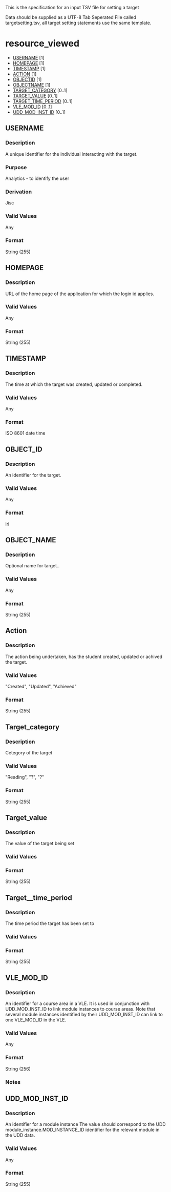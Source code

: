 This is the specification for an input TSV file for setting a target

Data should be supplied as a UTF-8 Tab Seperated File called targetsetting.tsv, all target setting statements use the same template.

# resource_viewed

* [USERNAME](#username) [1]
* [HOMEPAGE](#homepage) [1]
* [TIMESTAMP](#timestamp) [1]
* [ACTION](#timestamp) [1]
* [OBJECTID](#objectid) [1]
* [OBJECTNAME](#objectname) [1]
* [TARGET_CATEGORY](#target_category)	[0..1]			
* [TARGET_VALUE](#target_value)	[0..1]					
* [TARGET_TIME_PERIOD](#target_time_period)	[0..1]		
* [VLE_MOD_ID](#vle_mod_id) [0..1]
* [UDD_MOD_INST_ID](#udd_mod_inst_id) [0..1]



## USERNAME 
### Description
A unique identifier for the individual interacting with the target.

### Purpose
Analytics - to identify the user

### Derivation
Jisc

### Valid Values
Any

### Format
String (255)


## HOMEPAGE 
### Description
URL of the home page of the application for which the login id applies.

### Valid Values
Any

### Format
String (255)


## TIMESTAMP 
### Description
The time at which the target was created, updated or completed.


### Valid Values
Any

### Format
ISO 8601 date time

## OBJECT_ID 
### Description
An identifier for the target.

### Valid Values
Any

### Format
iri


## OBJECT_NAME 
### Description
Optional name for target..

### Valid Values
Any

### Format
String (255)


## Action
### Description
The action being undertaken, has the student created, updated or achived the target.

### Valid Values
"Created", "Updated", "Achieved"

### Format
String (255)


## Target_category
### Description
Cetegory of the target

### Valid Values
"Reading", "?", "?"

### Format
String (255)

## Target_value
### Description
The value of the target being set

### Valid Values


### Format
String (255)

## Target__time_period
### Description
The time period the target has been set to

### Valid Values


### Format
String (255)


## VLE_MOD_ID 
### Description

An identifier for a course area in a VLE. It is used in conjunction with UDD_MOD_INST_ID to link module instances to course areas. Note that several module instances identified by their UDD_MOD_INST_ID can link to one VLE_MOD_ID in the VLE.

### Valid Values
Any

### Format
String (256)

### Notes


## UDD_MOD_INST_ID 
### Description

An identifier for a module instance
The value should correspond to the UDD module_instance.MOD_INSTANCE_ID identifier for the relevant module in the UDD data.

### Valid Values
Any

### Format
String (255)


